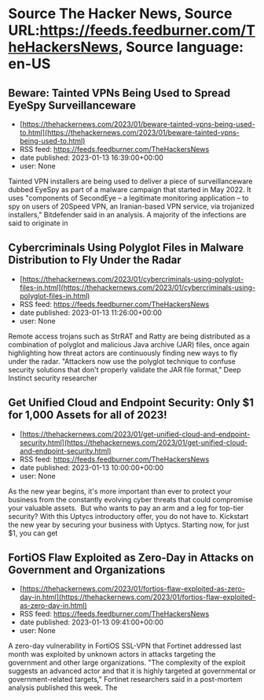 # Source The Hacker News, Source URL:https://feeds.feedburner.com/TheHackersNews, Source language: en-US

## Beware: Tainted VPNs Being Used to Spread EyeSpy Surveillanceware
 - [https://thehackernews.com/2023/01/beware-tainted-vpns-being-used-to.html](https://thehackernews.com/2023/01/beware-tainted-vpns-being-used-to.html)
 - RSS feed: https://feeds.feedburner.com/TheHackersNews
 - date published: 2023-01-13 16:39:00+00:00
 - user: None

Tainted VPN installers are being used to deliver a piece of surveillanceware dubbed EyeSpy as part of a malware campaign that started in May 2022.
It uses "components of SecondEye – a legitimate monitoring application – to spy on users of 20Speed VPN, an Iranian-based VPN service, via trojanized installers," Bitdefender said in an analysis.
A majority of the infections are said to originate in

## Cybercriminals Using Polyglot Files in Malware Distribution to Fly Under the Radar
 - [https://thehackernews.com/2023/01/cybercriminals-using-polyglot-files-in.html](https://thehackernews.com/2023/01/cybercriminals-using-polyglot-files-in.html)
 - RSS feed: https://feeds.feedburner.com/TheHackersNews
 - date published: 2023-01-13 11:26:00+00:00
 - user: None

Remote access trojans such as StrRAT and Ratty are being distributed as a combination of polyglot and malicious Java archive (JAR) files, once again highlighting how threat actors are continuously finding new ways to fly under the radar.
"Attackers now use the polyglot technique to confuse security solutions that don't properly validate the JAR file format," Deep Instinct security researcher

## Get Unified Cloud and Endpoint Security: Only $1 for 1,000 Assets for all of 2023!
 - [https://thehackernews.com/2023/01/get-unified-cloud-and-endpoint-security.html](https://thehackernews.com/2023/01/get-unified-cloud-and-endpoint-security.html)
 - RSS feed: https://feeds.feedburner.com/TheHackersNews
 - date published: 2023-01-13 10:00:00+00:00
 - user: None

As the new year begins, it's more important than ever to protect your business from the constantly evolving cyber threats that could compromise your valuable assets. 
But who wants to pay an arm and a leg for top-tier security? With this Uptycs introductory offer, you do not have to.
Kickstart the new year by securing your business with Uptycs. Starting now, for just $1, you can get

## FortiOS Flaw Exploited as Zero-Day in Attacks on Government and Organizations
 - [https://thehackernews.com/2023/01/fortios-flaw-exploited-as-zero-day-in.html](https://thehackernews.com/2023/01/fortios-flaw-exploited-as-zero-day-in.html)
 - RSS feed: https://feeds.feedburner.com/TheHackersNews
 - date published: 2023-01-13 09:41:00+00:00
 - user: None

A zero-day vulnerability in FortiOS SSL-VPN that Fortinet addressed last month was exploited by unknown actors in attacks targeting the government and other large organizations.
"The complexity of the exploit suggests an advanced actor and that it is highly targeted at governmental or government-related targets," Fortinet researchers said in a post-mortem analysis published this week.
The

